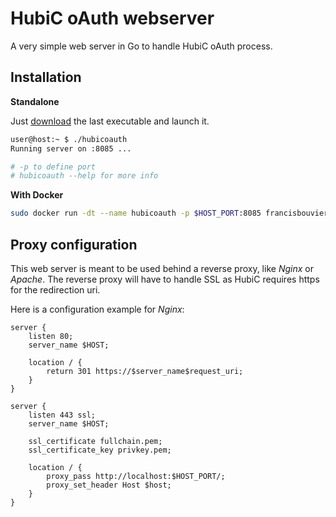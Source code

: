 # HubiC oAuth webserver

A very simple web server in Go to handle HubiC oAuth process.

## Installation

**Standalone**

Just [download](https://github.com/francisbouvier/hubicoauth/releases) the last executable and launch it.

```sh
user@host:~ $ ./hubicoauth
Running server on :8085 ...

# -p to define port
# hubicoauth --help for more info
```

**With Docker**

```sh
sudo docker run -dt --name hubicoauth -p $HOST_PORT:8085 francisbouvier/hubicoauth
```

## Proxy configuration

This web server is meant to be used behind a reverse proxy, like *Nginx* or *Apache*.
The reverse proxy will have to handle SSL as HubiC requires https for the redirection uri.

Here is a configuration example for *Nginx*:

```nginx
server {
    listen 80;
    server_name $HOST;

    location / {
        return 301 https://$server_name$request_uri;
    }
}

server {
    listen 443 ssl;
    server_name $HOST;

    ssl_certificate fullchain.pem;
    ssl_certificate_key privkey.pem;

    location / {
        proxy_pass http://localhost:$HOST_PORT/;
        proxy_set_header Host $host;
    }
}
```
